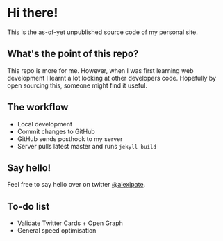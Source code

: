 # Hi there!
This is the as-of-yet unpublished source code of my personal site.

## What's the point of this repo?
This repo is more for me. However, when I was first learning web development I learnt a lot looking at other developers code. Hopefully by open sourcing this, someone might find it useful.

## The workflow
- Local development
- Commit changes to GitHub
- GitHub sends posthook to my server
- Server pulls latest master and runs `jekyll build`

## Say hello!
Feel free to say hello over on twitter [@alexjpate](http://twitter.com/alexjpate).

## To-do list
- Validate Twitter Cards + Open Graph
- General speed optimisation